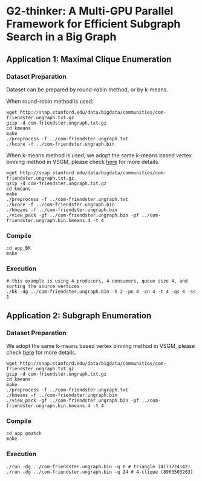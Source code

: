 # G2-thinker: A Multi-GPU Parallel Framework for Efficient Subgraph Search in a Big Graph

## Application 1: Maximal Clique Enumeration

### Dataset Preparation

Dataset can be prepared by round-robin method, or by k-means. 

When round-robin method is used:
```
wget http://snap.stanford.edu/data/bigdata/communities/com-friendster.ungraph.txt.gz
gzip -d com-friendster.ungraph.txt.gz
cd kmeans
make
./preprocess -f ../com-friendster.ungraph.txt
./kcore -f ../com-friendster.ungraph.bin
```

When k-means method is used, we adopt the same k-means based vertex binning method in VSGM, please check [here](https://github.com/kygx-legend/vsgm) for more details.
```
wget http://snap.stanford.edu/data/bigdata/communities/com-friendster.ungraph.txt.gz
gzip -d com-friendster.ungraph.txt.gz
cd kmeans
make
./preprocess -f ../com-friendster.ungraph.txt
./kcore -f ../com-friendster.ungraph.bin
./kmeans -f ../com-friendster.ungraph.bin
./view_pack -gf ../com-friendster.ungraph.bin -pf ../com-friendster.ungraph.bin.kmeans.4 -t 4
```

### Compile
```
cd app_BK
make
```

### Execution
```
# this example is using 4 producers, 4 consumers, queue size 4, and sorting the source vertices
./bk -dg ../com-friendster.ungraph.bin -h 2 -pn 4 -cn 4 -t 4 -qs 4 -ss 1
```

## Application 2: Subgraph Enumeration

### Dataset Preparation
We adopt the same k-means based vertex binning method in VSGM, please check [here](https://github.com/kygx-legend/vsgm) for more details.
```
wget http://snap.stanford.edu/data/bigdata/communities/com-friendster.ungraph.txt.gz
gzip -d com-friendster.ungraph.txt.gz
cd kmeans
make
./preprocess -f ../com-friendster.ungraph.txt
./kmeans -f ../com-friendster.ungraph.bin
./view_pack -gf ../com-friendster.ungraph.bin -pf ../com-friendster.ungraph.bin.kmeans.4 -t 4
```

### Compile
```
cd app_gmatch
make
```

### Execution
```
./run -dg ../com-friendster.ungraph.bin -q 0 # triangle (4173724142)
./run -dg ../com-friendster.ungraph.bin -q 24 # 4-clique (8963503263)
```